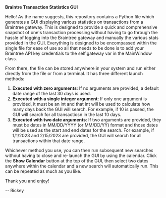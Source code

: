 **Braintre Transaction Statistics GUI**

Hello! As the name suggests, this repository contains a Python file which generates a GUI displaying various statistics on transactions from a Braintree gateway. This is designed to provide a quick and comprehensive snapshot of one's transaction processing without having to go through the hassle of logging into the Braintree gateway and manually the various stats provided in the GUI. Everything is designed to be encompassed within the single file for ease of use so all that needs to be done is to add your Braintree API key credentials to the self.gateway var in the MainWindow class.

From there, the file can be stored anywhere in your system and run either directly from the file or from a terminal. It has three different launch methods:

1. **Executed with zero arguments**: If no arguments are provided, a default date range of the last 30 days is used.
2. **Executed with a single integer argument**: If only one argument is provided, it must be an int and that int will be used to calculate how many days back the GUI will search. For example, if 10 is passed, the GUI will search for all transactiosn in the last 10 days.
3. **Executed with two date arguments**: If two arguments are provided, they must be dates in MM/DD/YYYY (or MM/DD/YY) format and those dates will be used as the start and end dates for the search. For example, if 1/1/2023 and 2/15/2023 are provided, the GUI will search for all transactions within that date range.

Whichever method you use, you can then run subsequent new searches without having to close and re-launch the GUI by using the calendar. Click the **Show Calendar** button at the top of the GUI, then select two dates anywhere within the calendar and a new search will automatically run. This can be repeated as much as you like.

Thank you and enjoy!

-- Rickey
